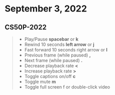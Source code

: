 # September 3, 2022

## CS50P-2022

> - Play/Pause	**spacebar** or **k**
> - Rewind 10 seconds	**left arrow** or **j**
> - Fast forward 10 seconds	right arrow or **l**
> - Previous frame (while paused)	**,**
> - Next frame (while paused)	**.**
> - Decrease playback rate	**<**
> - Increase playback rate	**>**
> - Toggle captions on/off	**c**
> - Toggle mute	**m**
> - Toggle full screen	f or double-click video
